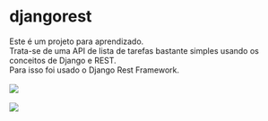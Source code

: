 # djangorest
Este é um projeto para aprendizado. <br />Trata-se de uma API de lista de tarefas bastante simples usando os conceitos de Django e REST.
<br />Para isso foi usado o Django Rest Framework.
<br /><br />
<img src="https://github.com/regianembrito/djangorest/blob/main/prints/TodoInstance.png"><br /><br />
<img src="https://github.com/regianembrito/djangorest/blob/main/prints/TodoList.png">

